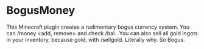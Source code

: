 # BogusMoney
This Minecraft plugin creates a rudimentary bogus currency system. You can /money <add, remove> <player> <amount> and check /bal <player>. You can also sell all gold ingots in your inventory, because gold, with /sellgold.
Literally why. So Bogus.
